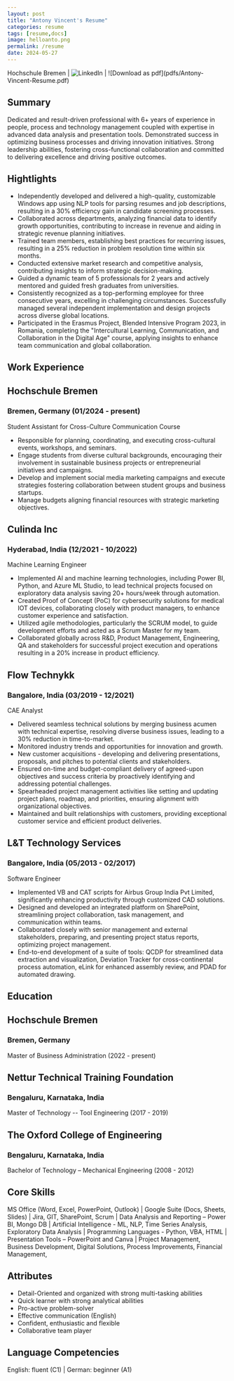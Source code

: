 ```yaml
---
layout: post
title: "Antony Vincent's Resume"
categories: resume
tags: [resume,docs]
image: helloanto.png
permalink: /resume
date: 2024-05-27
---
```


Hochschule Bremen | ![LinkedIn](www.linkedin.com/in/antony-vincent-a22a80129/) | ![Download as pdf](pdfs/Antony- Vincent-Resume.pdf) 

## Summary
Dedicated and result-driven professional with 6+ years of experience in people, process and technology management coupled with expertise in advanced data analysis and presentation tools. Demonstrated success in optimizing business processes and driving innovation initiatives. Strong leadership abilities, fostering cross-functional collaboration and committed to delivering excellence and driving positive outcomes.

## Hightlights
* Independently developed and delivered a high-quality, customizable Windows app using NLP tools for parsing resumes and job descriptions, resulting in a 30% efficiency gain in candidate screening processes.
* Collaborated across departments, analyzing financial data to identify growth opportunities, contributing to increase in revenue and aiding in strategic revenue planning initiatives.
* Trained team members, establishing best practices for recurring issues, resulting in a 25% reduction in problem resolution time within six months.
* Conducted extensive market research and competitive analysis, contributing insights to inform strategic decision-making.
* Guided a dynamic team of 5 professionals for 2 years and actively mentored and guided fresh graduates from universities.
* Consistently recognized as a top-performing employee for three consecutive years, excelling in challenging circumstances. Successfully managed several independent implementation and design projects across diverse global locations.
* Participated in the Erasmus Project, Blended Intensive Program 2023, in Romania, completing the "Intercultural Learning, Communication, and Collaboration in the Digital Age" course, applying insights to enhance team communication and global collaboration.

## Work Experience

## Hochschule Bremen 
### Bremen, Germany	(01/2024 - present)
Student Assistant for Cross-Culture Communication Course

* Responsible for planning, coordinating, and executing cross-cultural events, workshops, and seminars.
* Engage students from diverse cultural backgrounds, encouraging their involvement in sustainable business projects or entrepreneurial initiatives and campaigns.
* Develop and implement social media marketing campaigns and execute strategies fostering collaboration between student groups and business startups.
* Manage budgets aligning financial resources with strategic marketing objectives.

## Culinda Inc 
### Hyderabad, India	(12/2021 - 10/2022)
Machine Learning Engineer

* Implemented AI and machine learning technologies, including Power BI, Python, and Azure ML Studio, to lead technical projects focused on exploratory data analysis saving 20+ hours/week through automation.
* Created Proof of Concept (PoC) for cybersecurity solutions for medical IOT devices, collaborating closely with product managers, to enhance customer experience and satisfaction.
* Utilized agile methodologies, particularly the SCRUM model, to guide development efforts and acted as a Scrum Master for my team.
* Collaborated globally across R&D, Product Management, Engineering, QA and stakeholders for successful project execution and operations resulting in a 20% increase in product efficiency.


## Flow Technykk
### Bangalore, India	(03/2019 - 12/2021)
CAE Analyst

* Delivered seamless technical solutions by merging business acumen with technical expertise, resolving diverse business issues, leading to a 30% reduction in time-to-market.
* Monitored industry trends and opportunities for innovation and growth.
* New customer acquisitions - developing and delivering presentations, proposals, and pitches to potential clients and stakeholders.
* Ensured on-time and budget-compliant delivery of agreed-upon objectives and success criteria by proactively identifying and addressing potential challenges.
* Spearheaded project management activities like setting and updating project plans, roadmap, and priorities, ensuring alignment with organizational objectives.
* Maintained and built relationships with customers, providing exceptional customer service and efficient product deliveries.

## L&T Technology Services
### Bangalore, India (05/2013 - 02/2017)
Software Engineer

* Implemented VB and CAT scripts for Airbus Group India Pvt Limited, significantly enhancing productivity through customized CAD solutions.
* Designed and developed an integrated platform on SharePoint, streamlining project collaboration, task management, and communication within teams.
* Collaborated closely with senior management and external stakeholders, preparing, and presenting project status reports, optimizing project management.
* End-to-end development of a suite of tools: QCDP for streamlined data extraction and visualization, Deviation Tracker for cross-continental process automation, eLink for enhanced assembly review, and PDAD for automated drawing.

## Education

## Hochschule Bremen 
### Bremen, Germany
Master of Business Administration (2022 - present)

## Nettur Technical Training Foundation
### Bengaluru, Karnataka, India
Master of Technology -- Tool Engineering (2017 - 2019)

## The Oxford College of Engineering 
### Bengaluru, Karnataka, India
Bachelor of Technology – Mechanical Engineering (2008 - 2012)

## Core Skills
MS Office (Word, Excel, PowerPoint, Outlook) | Google Suite (Docs, Sheets, Slides) | Jira, GIT, SharePoint, Scrum | Data Analysis and Reporting – Power BI, Mongo DB | Artificial Intelligence - ML, NLP, Time Series Analysis, Exploratory Data Analysis | Programming Languages - Python, VBA, HTML | Presentation Tools – PowerPoint and Canva | Project Management, Business Development, Digital Solutions, Process Improvements, Financial Management,

## Attributes
* Detail-Oriented and organized with strong multi-tasking abilities
* Quick learner with strong analytical abilities
* Pro-active problem-solver
* Effective communication (English)
* Confident, enthusiastic and flexible
* Collaborative team player

## Language Competencies
English: fluent (C1) | German: beginner (A1)

